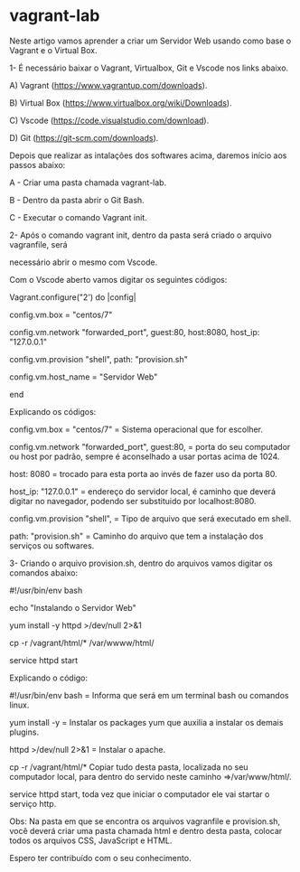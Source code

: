 # vagrant-lab
Neste artigo vamos aprender a criar um Servidor Web usando como base o Vagrant e o Virtual Box.

1- É necessário baixar o Vagrant, Virtualbox, Git e Vscode nos links abaixo.

A) Vagrant (https://www.vagrantup.com/downloads).

B) Virtual Box (https://www.virtualbox.org/wiki/Downloads).

C) Vscode (https://code.visualstudio.com/download).

D) Git (https://git-scm.com/downloads).

Depois que realizar as intalações dos softwares acima, daremos início aos passos abaixo:

A - Criar uma pasta chamada vagrant-lab.

B - Dentro da pasta abrir o Git Bash.

C - Executar o comando Vagrant init.

2- Após o comando vagrant init, dentro da pasta será criado o arquivo vagranfile, será 

necessário abrir o mesmo com Vscode. 

Com o Vscode aberto vamos digitar os seguintes códigos:

Vagrant.configure("2') do |config|

config.vm.box = "centos/7"

config.vm.network "forwarded_port", guest:80, host:8080, host_ip: "127.0.0.1"

config.vm.provision "shell", path: "provision.sh"

config.vm.host_name = "Servidor Web"

end

Explicando os códigos:

config.vm.box = "centos/7" = Sistema operacional que for escolher.

config.vm.network "forwarded_port", guest:80, = porta do seu computador ou host por padrão, sempre é aconselhado a usar portas acima de 1024.

host: 8080 = trocado para esta porta ao invés de fazer uso da porta 80.

host_ip: "127.0.0.1" = endereço do servidor local, é caminho que deverá digitar no navegador, podendo ser substituido por localhost:8080.

config.vm.provision "shell", = Tipo de arquivo que será executado em shell.

path: "provision.sh" = Caminho do arquivo que tem a instalação dos serviços ou softwares. 

3- Criando o arquivo provision.sh, dentro do arquivos vamos digitar os comandos abaixo:

#!/usr/bin/env bash

echo "Instalando o Servidor Web"

yum install -y httpd >/dev/null 2>&1

cp -r /vagrant/html/* /var/wwww/html/

service httpd start

Explicando o código:

#!/usr/bin/env bash = Informa que será em um terminal bash ou comandos linux.

yum install -y = Instalar os packages yum que auxilia a instalar os demais plugins.

httpd >/dev/null 2>&1 = Instalar o apache.

cp -r /vagrant/html/* Copiar tudo desta pasta, localizada no seu computador local, para dentro do servido neste caminho =>/var/www/html/.

service httpd start, toda vez que iniciar o computador ele vai startar o serviço http.

Obs: Na pasta em que se encontra os arquivos vagranfile e provision.sh, você deverá criar uma pasta chamada html e dentro desta pasta, colocar todos 
os arquivos CSS, JavaScript e HTML. 

Espero ter contribuído com o seu conhecimento. 

